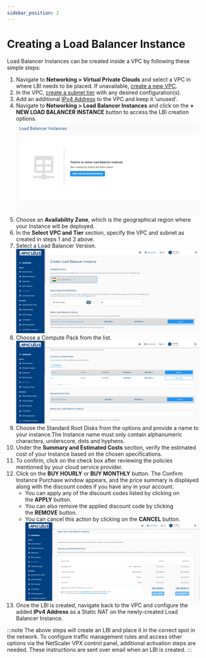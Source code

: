 ```yaml
---
sidebar_position: 2
---
```

# Creating a Load Balancer Instance

Load Balancer Instances can be created inside a VPC by following these simple steps:

1. Navigate to **Networking > Virtual Private Clouds** and select a VPC in where LBI needs to be placed. If unavailable, [create a new VPC](/docs/Subscribers/Networking/VirtualPrivateClouds/AboutVPCInstances/CreateListandViewVPCs).
2. In the VPC, [create a subnet tier](/docs/Subscribers/Networking/VirtualPrivateClouds/AboutVPCInstances/CreatingVPCSubnetsTiers) with any desired configuration(s).
3. Add an additional [IPv4 Address](/docs/Subscribers/Networking/VirtualPrivateClouds/AboutVPCInstances/IPv4AddressesandVPC) to the VPC and keep it 'unused'.
4. Navigate to **Networking > Load Balancer Instances** and click on the **+ NEW LOAD BALANCER INSTANCE** button to access the LBI creation options.
   ![Load Balancer Instances](img/LoadBalancerInstances1.png)
5. Choose an **Availability Zone**, which is the geographical region where your Instance will be deployed.
6. In the **Select VPC and Tier** section, specify the VPC and subnet as created in steps 1 and 2 above. 
7. Select a Load Balancer Version.
   ![Load Balancer Instances](img/LoadBalancerInstances2.png)
8. Choose a Compute Pack from the list.
   ![Load Balancer Instances](img/LoadBalancerInstances3.png)
9. Choose the Standard Root Disks from the options and provide a name to your instance.The Instance name must only contain alphanumeric characters, underscore, dots and hyphens.
10. Under the **Summary and Estimated Costs** section, verify the estimated cost of your Instance based on the chosen specifications.
11. To confirm, click on the check box after reviewing the policies mentioned by your cloud service provider.
12. Click on the **BUY HOURLY** or **BUY MONTHLY** button. The Confirm Instance Purchase window appears, and the price summary is displayed along with the discount codes if you have any in your account. 
    - You can apply any of the discount codes listed by clicking on the **APPLY** button. 
    - You can also remove the applied discount code by clicking the **REMOVE** button. 
    - You can cancel this action by clicking on the **CANCEL** button.
   ![Load Balancer Instances](img/LoadBalancerInstances4.png)
13. Once the LBI is created, navigate back to the VPC and configure the added **IPv4 Address** as a Static NAT on the newly-created Load Balancer Instance.

:::note
The above steps will create an LBI and place it in the correct spot in the network. To configure traffic management rules and access other options via the NetScaler VPX control panel, additional activation steps are needed. These instructions are sent over email when an LBI is created.
:::




